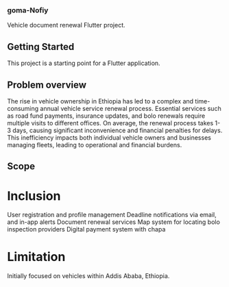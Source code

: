 ### goma-Nofiy

Vehicle document renewal Flutter project.

## Getting Started

This project is a starting point for a Flutter application.

## Problem overview

The rise in vehicle ownership in Ethiopia has led to a complex and time-consuming annual vehicle service renewal process.
Essential services such as road fund payments, insurance updates, and bolo renewals require multiple visits to different offices.
On average, the renewal process takes 1-3 days, causing significant inconvenience and financial penalties for delays.
This inefficiency impacts both individual vehicle owners and businesses managing fleets, leading to operational and financial burdens.

## Scope 

# Inclusion
User registration and profile management
Deadline notifications via email, and in-app alerts
Document renewal services
Map system for locating bolo inspection providers
Digital payment system with chapa

# Limitation
Initially focused on vehicles within Addis Ababa, Ethiopia.
